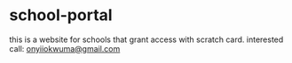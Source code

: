 # school-portal
this is a website for schools that grant access with scratch card.
interested call: onyiiokwuma@gmail.com
